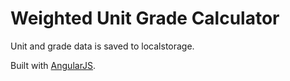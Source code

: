 # Weighted Unit Grade Calculator

Unit and grade data is saved to localstorage.

Built with [AngularJS](https://angularjs.org/).
